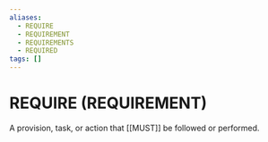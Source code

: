 ```yaml
---
aliases:
  - REQUIRE
  - REQUIREMENT
  - REQUIREMENTS
  - REQUIRED
tags: []
---
```

# REQUIRE (REQUIREMENT)
A provision, task, or action that [[MUST]] be followed or performed.